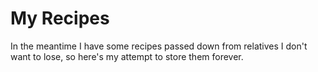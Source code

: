 # My Recipes

In the meantime I have some recipes passed down from relatives I don't want to lose, so here's my attempt to store them forever.
